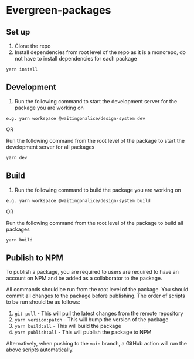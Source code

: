 # Evergreen-packages

## Set up

1. Clone the repo
2. Install dependencies from root level of the repo as it is a monorepo, do not have to install dependencies for each package

```
yarn install
```

## Development

1. Run the following command to start the development server for the package you are working on

```
e.g. yarn workspace @waitingonalice/design-system dev
```

OR

Run the following command from the root level of the package to start the development server for all packages

```
yarn dev
```

## Build

1. Run the following command to build the package you are working on

```
e.g. yarn workspace @waitingonalice/design-system build
```

OR

Run the following command from the root level of the package to build all packages

```
yarn build
```

## Publish to NPM

To publish a package, you are required to users are required to have an account on NPM and be added as a collaborator to the package.

All commands should be run from the root level of the package.
You should commit all changes to the package before publishing.
The order of scripts to be run should be as follows:

1. `git pull` - This will pull the latest changes from the remote repository
2. `yarn version:patch` - This will bump the version of the package
3. `yarn build:all` - This will build the package
4. `yarn publish:all` - This will publish the package to NPM

Alternatively, when pushing to the `main` branch, a GitHub action will run the above scripts automatically.
